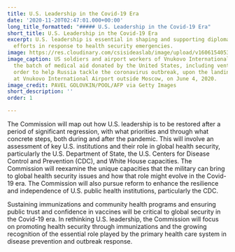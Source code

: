 ```yaml
---
title: U.S. Leadership in the Covid-19 Era
date: '2020-11-20T02:47:01.000+00:00'
long_title_formatted: "##### U.S. Leadership in the Covid-19 Era"
short_title: U.S. Leadership in the Covid-19 Era
excerpt: U.S. leadership is essential in shaping and supporting diplomatic and multilateral
  efforts in response to health security emergencies.
image: https://res.cloudinary.com/csisideaslab/image/upload/v1606154053/health-commission/us-leadership-2.jpg
image_caption: US soldiers and airport workers of Vnukovo International Airport unload
  the batch of medical aid donated by the United States, including ventilators, in
  order to help Russia tackle the coronavirus outbreak, upon the landing of the shipment
  at Vnukovo International Airport outside Moscow, on June 4, 2020.
image_credit: PAVEL GOLOVKIN/POOL/AFP via Getty Images
short_description: ''
order: 1

---
```

The Commission will map out how U.S. leadership is to be restored after a period of significant regression, with what priorities and through what concrete steps, both during and after the pandemic. This will involve an assessment of key U.S. institutions and their role in global health security, particularly the U.S. Department of State, the U.S. Centers for Disease Control and Prevention (CDC), and White House capacities. The Commission will reexamine the unique capacities that the military can bring to global health security issues and how that role might evolve in the Covid-19 era. The Commission will also pursue reform to enhance the resilience and independence of U.S. public health institutions, particularly the CDC.

Sustaining immunizations and community health programs and ensuring public trust and confidence in vaccines will be critical to global security in the Covid-19 era. In rethinking U.S. leadership, the Commission will focus on promoting health security through immunizations and the growing recognition of the essential role played by the primary health care system in disease prevention and outbreak response.